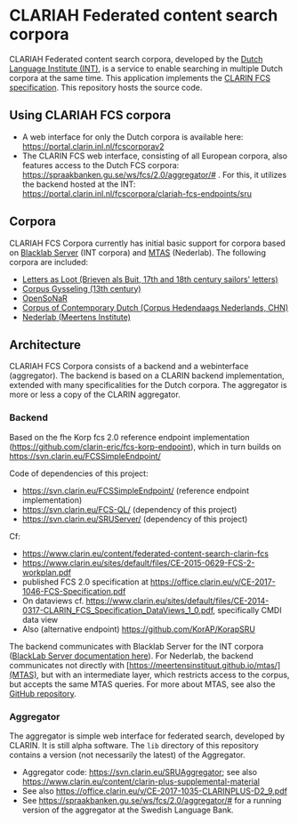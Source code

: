 # CLARIAH Federated content search corpora
CLARIAH Federated content search corpora, developed by the [Dutch Language Institute (INT)](https://github.com/INL), is a service to enable searching in multiple Dutch corpora at the same time. This application implements the [CLARIN FCS specification](https://office.clarin.eu/v/CE-2017-1046-FCS-Specification.pdf). This repository hosts the source code.


## Using CLARIAH FCS corpora
* A web interface for only the Dutch corpora is available here: https://portal.clarin.inl.nl/fcscorporav2
* The CLARIN FCS web interface, consisting of all European corpora, also features access to the Dutch FCS corpora:  https://spraakbanken.gu.se/ws/fcs/2.0/aggregator/# . For this, it utilizes the backend hosted at the INT: https://portal.clarin.inl.nl/fcscorpora/clariah-fcs-endpoints/sru


## Corpora
CLARIAH FCS Corpora currently has initial basic support for corpora based on [Blacklab Server](https://inl.github.io/blacklab) (INT corpora) and [MTAS](https://meertensinstituut.github.io/mtas/) (Nederlab). The following corpora are included:
 * [Letters as Loot (Brieven als Buit, 17th and 18th century sailors' letters)](https://brievenalsbuit.ivdnt.org/)
 * [Corpus Gysseling (13th century)](http://gysseling.corpus.taalbanknederlands.inl.nl/gysseling/page/search)
 * [OpenSoNaR](https://portal.clarin.inl.nl/opensonar_frontend/opensonar/search)
 * [Corpus of Contemporary Dutch (Corpus Hedendaags Nederlands, CHN)](http://corpushedendaagsnederlands.inl.nl/)
 * [Nederlab (Meertens Institute)](https://www.nederlab.nl/onderzoeksportaal/?action=verkennen)


## Architecture
CLARIAH FCS Corpora consists of a backend and a webinterface (aggregator). The backend is based on a CLARIN backend implementation, extended with many specificalities for the Dutch corpora. The aggregator is more or less a copy of the CLARIN aggregator.

### Backend
Based on the fhe Korp fcs 2.0 reference endpoint implementation (https://github.com/clarin-eric/fcs-korp-endpoint), which in turn builds on https://svn.clarin.eu/FCSSimpleEndpoint/

Code of dependencies of this project:
* https://svn.clarin.eu/FCSSimpleEndpoint/ (reference endpoint implementation)  
* https://svn.clarin.eu/FCS-QL/ (dependency of this project)
* https://svn.clarin.eu/SRUServer/ (dependency of this project)


Cf:
* https://www.clarin.eu/content/federated-content-search-clarin-fcs
* https://www.clarin.eu/sites/default/files/CE-2015-0629-FCS-2-workplan.pdf
* published FCS 2.0 specification at https://office.clarin.eu/v/CE-2017-1046-FCS-Specification.pdf
* On dataviews cf. https://www.clarin.eu/sites/default/files/CE-2014-0317-CLARIN_FCS_Specification_DataViews_1_0.pdf, specifically CMDI data view
* Also (alternative endpoint) https://github.com/KorAP/KorapSRU 


The backend communicates with Blacklab Server for the INT corpora ([BlackLab Server documentation here](http://inl.github.io/BlackLab/blacklab-server-overview.html)). For Nederlab, the backend communicates not directly with [https://meertensinstituut.github.io/mtas/](MTAS), but with an intermediate layer, which restricts access to the corpus, but accepts the same MTAS queries. For more about MTAS, see also the [GitHub repository](https://github.com/meertensinstituut/mtas).

### Aggregator

The aggregator is simple web interface for federated search, developed by CLARIN. It is still alpha software. The `lib` directory of this repository contains a version (not necessarily the latest) of the Aggregator.

* Aggregator code: https://svn.clarin.eu/SRUAggregator; see also https://www.clarin.eu/content/clarin-plus-supplemental-material
* See also https://office.clarin.eu/v/CE-2017-1035-CLARINPLUS-D2_9.pdf
* See https://spraakbanken.gu.se/ws/fcs/2.0/aggregator/# for a running version of the aggregator at the Swedish Language Bank.
 
